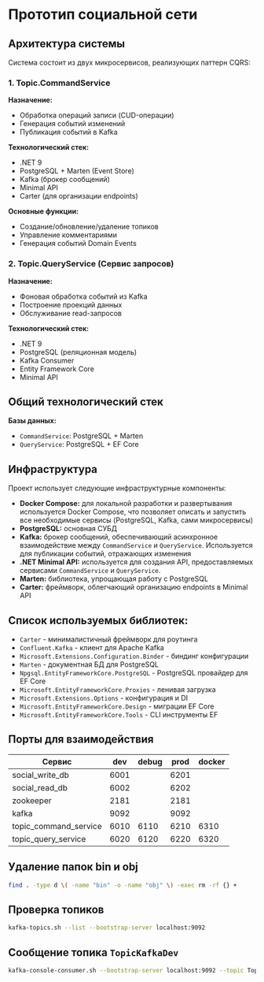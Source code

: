 # Прототип социальной сети

## Архитектура системы
Система состоит из двух микросервисов, реализующих паттерн CQRS:

### 1. Topic.CommandService
**Назначение:**  
- Обработка операций записи (CUD-операции)
- Генерация событий изменений
- Публикация событий в Kafka

**Технологический стек:**
- .NET 9
- PostgreSQL + Marten (Event Store)
- Kafka (брокер сообщений)
- Minimal API
- Carter (для организации endpoints)

**Основные функции:**
- Создание/обновление/удаление топиков
- Управление комментариями
- Генерация событий Domain Events

### 2. Topic.QueryService (Сервис запросов)
**Назначение:**  
- Фоновая обработка событий из Kafka
- Построение проекций данных
- Обслуживание read-запросов

**Технологический стек:**
- .NET 9
- PostgreSQL (реляционная модель)
- Kafka Consumer
- Entity Framework Core
- Minimal API

## Общий технологический стек

**Базы данных:**
- `CommandService`: PostgreSQL + Marten 
- `QueryService`: PostgreSQL + EF Core

## Инфраструктура

Проект использует следующие инфраструктурные компоненты:

*   **Docker Compose:** для локальной разработки и развертывания используется Docker Compose, что позволяет описать и запустить все необходимые сервисы (PostgreSQL, Kafka, сами микросервисы)
*   **PostgreSQL:** основная СУБД
*   **Kafka:** брокер сообщений, обеспечивающий асинхронное взаимодействие между `CommandService` и `QueryService`. Используется для публикации событий, отражающих изменения
*   **.NET Minimal API:** используется для создания API, предоставляемых сервисами `CommandService` и `QueryService`.
*   **Marten:** библиотека, упрощающая работу с PostgreSQL
*   **Carter:** фреймворк, облегчающий организацию endpoints в Minimal API

## Список используемых библиотек:

- `Carter` - минималистичный фреймворк для роутинга
- `Confluent.Kafka` - клиент для Apache Kafka
- `Microsoft.Extensions.Configuration.Binder` - биндинг конфигурации
- `Marten` - документная БД для PostgreSQL
- `Npgsql.EntityFrameworkCore.PostgreSQL` - PostgreSQL провайдер для EF Core
- `Microsoft.EntityFrameworkCore.Proxies` - ленивая загрузка
- `Microsoft.Extensions.Options` - конфигурация и DI
- `Microsoft.EntityFrameworkCore.Design` - миграции EF Core
- `Microsoft.EntityFrameworkCore.Tools` - CLI инструменты EF

## Порты для взаимодействия

| Сервис                | dev  | debug | prod | docker |
|-----------------------|------|-------|------|--------|
| social_write_db       | 6001 |       | 6201 |        |
| social_read_db        | 6002 |       | 6202 |        |
| zookeeper             | 2181 |       | 2181 |        |
| kafka                 | 9092 |       | 9092 |        |
| topic_command_service | 6010 | 6110  | 6210 | 6310   |
| topic_query_service   | 6020 | 6120  | 6220 | 6320   |

## Удаление папок bin и obj

```zsh
find . -type d \( -name "bin" -o -name "obj" \) -exec rm -rf {} +
```

## Проверка топиков

```zsh
kafka-topics.sh --list --bootstrap-server localhost:9092
```

## Сообщение топика `TopicKafkaDev`

```zsh
kafka-console-consumer.sh --bootstrap-server localhost:9092 --topic TopicKafkaDev --from-beginning
```